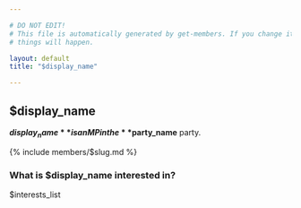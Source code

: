 ```yaml
---

# DO NOT EDIT!
# This file is automatically generated by get-members. If you change it, bad
# things will happen.

layout: default
title: "$display_name"

---
```


## $display_name

**$display_name** is an MP in the **$party_name** party.

{% include members/$slug.md %}

### What is $display_name interested in?

$interests_list

